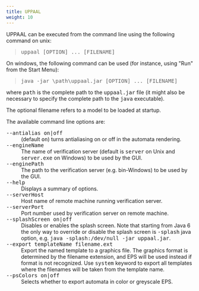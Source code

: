 ```yaml
---
title: UPPAAL
weight: 10
---
```


UPPAAL can be executed from the command line using the following command on unix:

> <tt>uppaal [OPTION] ... [FILENAME]</tt>

On windows, the following command can be used (for instance, using "Run" from the Start Menu):

> <tt>java -jar \path\uppaal.jar [OPTION] ... [FILENAME]</tt>

where <tt>path</tt> is the complete path to the <tt>uppaal.jar</tt> file (it might also be necessary to specify the complete path to the <tt>java</tt> executable).

The optional filename refers to a model to be loaded at startup.

The available command line options are:

<dl>

<dt><tt>--antialias on|off</tt></dt>

<dd>(default <tt>on</tt>) turns antialiasing on or off in the automata rendering.</dd>

<dt><tt>--engineName <filename></tt></dt>

<dd>The name of verification server (default is <tt>server</tt> on Unix and <tt>server.exe</tt> on Windows) to be used by the GUI.</dd>

<dt><tt>--enginePath <path></tt></dt>

<dd>The path to the verification server (e.g. bin-Windows) to be used by the GUI.</dd>

<dt><tt>--help</tt></dt>

<dd>Displays a summary of options.</dd>

<dt><tt>--serverHost <name></tt></dt>

<dd>Host name of remote machine running verification server.</dd>

<dt><tt>--serverPort <no></tt></dt>

<dd>Port number used by verification server on remote machine.</dd>

<dt><tt>--splashScreen on|off</tt></dt>

<dd>Disables or enables the splash screen. Note that starting from Java 6 the only way to override or disable the splash screen is <tt>-splash</tt> java option, e.g. <tt>java -splash:/dev/null -jar uppaal.jar</tt>.</dd>

<dt><tt>--export templateName filename.ext</tt></dt>

<dd>Export the named template to a graphics file. The graphics format is determined by the filename extension, and EPS will be used instead if format is not recognized. Use <tt>system</tt> keyword to export all templates where the filenames will be taken from the template name.</dd>

<dt><tt>--psColors on|off</tt></dt>

<dd>Selects whether to export automata in color or greyscale EPS.</dd>

</dl>